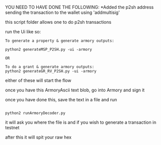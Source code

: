 YOU NEED TO HAVE DONE THE FOLLOWING:
*Added the p2sh address sending the transaction to the wallet using 'addmultisig'


this script folder allows one to do p2sh transactions

run the Ui like so:

```
To generate a property & generate armory outputs:

python2 generateMSP_P2SH.py -ui -armory

OR

To do a grant & generate armory outputs:
python2 generateGR_RV_P2SH.py -ui -armory
```
either of these will start the flow

once you have this ArmoryAscii text blob, go into Armory and sign it

once you have done this, save the text in a file and run 

```

python2 runArmoryDecoder.py 

```
  
it will ask you where the file is and if you wish to generate a transaction in testnet

after this it will spit your raw hex


